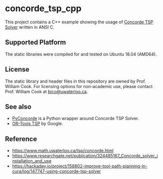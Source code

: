 # concorde_tsp_cpp
This project contains a C++ example showing the usage of [Concorde TSP Solver](https://www.math.uwaterloo.ca/tsp/concorde.html) written in ANSI C.

## Supported Platform
The static libraries were compiled for and tested on Ubuntu 18.04 (AMD64).

## License
The static library and header files in this repository are owned by Prof. William Cook. 
For licensing options for non-academic use, please contact Prof. William Cook at bico@uwaterloo.ca.

## See also
- [PyConcorde](https://github.com/jvkersch/pyconcorde) is a Python wrapper around Concorde TSP Solver.
- [OR-Tools TSP](https://developers.google.com/optimization/routing/tsp) by Google.

## Reference
- https://www.math.uwaterloo.ca/tsp/concorde.html
- https://www.researchgate.net/publication/324485167_Concorde_solver_installation_and_use
- https://hackaday.io/project/158802-improve-tool-path-planning-in-cura/log/147747-using-concorde-tsp-solver